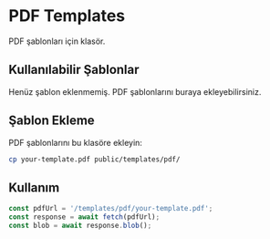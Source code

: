 # PDF Templates

PDF şablonları için klasör.

## Kullanılabilir Şablonlar

Henüz şablon eklenmemiş. PDF şablonlarını buraya ekleyebilirsiniz.

## Şablon Ekleme

PDF şablonlarını bu klasöre ekleyin:

```bash
cp your-template.pdf public/templates/pdf/
```

## Kullanım

```typescript
const pdfUrl = '/templates/pdf/your-template.pdf';
const response = await fetch(pdfUrl);
const blob = await response.blob();
```
